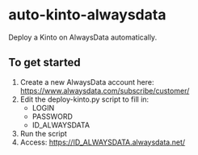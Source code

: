 # auto-kinto-alwaysdata

Deploy a Kinto on AlwaysData automatically.


## To get started

1. Create a new AlwaysData account here: https://www.alwaysdata.com/subscribe/customer/
2. Edit the deploy-kinto.py script to fill in:
   - LOGIN
   - PASSWORD
   - ID_ALWAYSDATA
3. Run the script
4. Access: https://ID_ALWAYSDATA.alwaysdata.net/
